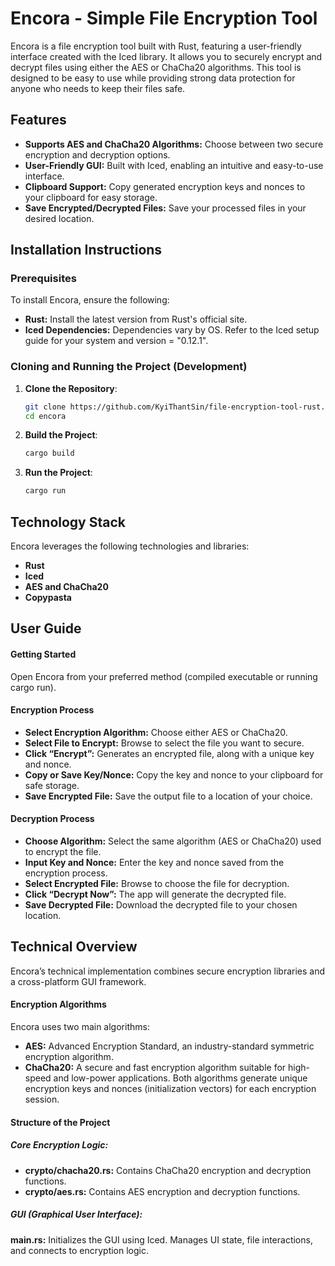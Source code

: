 # Encora - Simple File Encryption Tool
Encora is a file encryption tool built with Rust, featuring a user-friendly interface created with the Iced library. It allows you to securely encrypt and decrypt files using either the AES or ChaCha20 algorithms. This tool is designed to be easy to use while providing strong data protection for anyone who needs to keep their files safe.

## Features
- **Supports AES and ChaCha20 Algorithms:** Choose between two secure encryption and decryption options.
- **User-Friendly GUI:** Built with Iced, enabling an intuitive and easy-to-use interface.
- **Clipboard Support:** Copy generated encryption keys and nonces to your clipboard for easy storage.
- **Save Encrypted/Decrypted Files:** Save your processed files in your desired location.

## Installation Instructions
### Prerequisites
To install Encora, ensure the following:

- **Rust:** Install the latest version from Rust's official site.
- **Iced Dependencies:** Dependencies vary by OS. Refer to the Iced setup guide for your system and version = "0.12.1".

### Cloning and Running the Project (Development)

1.  **Clone the Repository**:
    ```bash
    git clone https://github.com/KyiThantSin/file-encryption-tool-rust.git
    cd encora
    ```

2.  **Build the Project**:
    ```bash
    cargo build
    ```

3. **Run the Project**:
    ```bash
    cargo run
    ```
## Technology Stack
Encora leverages the following technologies and libraries:

- **Rust**
- **Iced**
- **AES and ChaCha20**
- **Copypasta**
  
## User Guide
#### Getting Started

Open Encora from your preferred method (compiled executable or running cargo run).
     
#### Encryption Process
- **Select Encryption Algorithm:** Choose either AES or ChaCha20.
- **Select File to Encrypt:** Browse to select the file you want to secure.
- **Click “Encrypt”:** Generates an encrypted file, along with a unique key and nonce.
- **Copy or Save Key/Nonce:** Copy the key and nonce to your clipboard for safe storage.
- **Save Encrypted File:** Save the output file to a location of your choice.
  
#### Decryption Process
- **Choose Algorithm:** Select the same algorithm (AES or ChaCha20) used to encrypt the file.
- **Input Key and Nonce:** Enter the key and nonce saved from the encryption process.
- **Select Encrypted File:** Browse to choose the file for decryption.
- **Click “Decrypt Now”:** The app will generate the decrypted file.
- **Save Decrypted File:** Download the decrypted file to your chosen location.

## Technical Overview
Encora’s technical implementation combines secure encryption libraries and a cross-platform GUI framework.

#### Encryption Algorithms
Encora uses two main algorithms:

- **AES:** Advanced Encryption Standard, an industry-standard symmetric encryption algorithm.
- **ChaCha20:** A secure and fast encryption algorithm suitable for high-speed and low-power applications.
Both algorithms generate unique encryption keys and nonces (initialization vectors) for each encryption session.

#### Structure of the Project
##### Core Encryption Logic:
- **crypto/chacha20.rs:** Contains ChaCha20 encryption and decryption functions.
- **crypto/aes.rs:** Contains AES encryption and decryption functions.
  
##### GUI (Graphical User Interface):
**main.rs:** Initializes the GUI using Iced. Manages UI state, file interactions, and connects to encryption logic.





